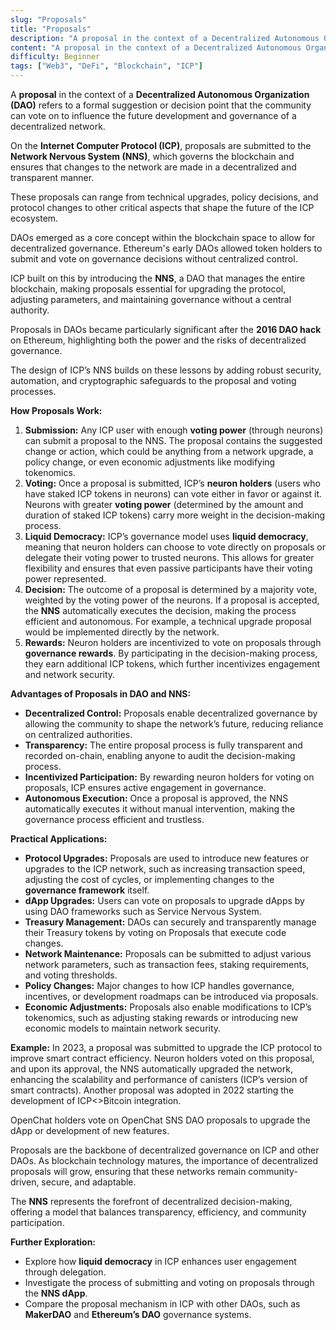 ```yaml
---
slug: "Proposals"
title: "Proposals"
description: "A proposal in the context of a Decentralized Autonomous Organization (DAO) refers to a formal suggestion or decision point that the community can vote on to influence the future development and governance of a decentralized network"
content: "A proposal in the context of a Decentralized Autonomous Organization (DAO) refers to a formal suggestion or decision point that the community can vote on to influence the future development and governance of a decentralized network.n"
difficulty: Beginner
tags: ["Web3", "DeFi", "Blockchain", "ICP"]
---
```




A **proposal** in the context of a **Decentralized Autonomous Organization (DAO)** refers to a formal suggestion or decision point that the community can vote on to influence the future development and governance of a decentralized network.

On the **Internet Computer Protocol (ICP)**, proposals are submitted to the **Network Nervous System (NNS)**, which governs the blockchain and ensures that changes to the network are made in a decentralized and transparent manner.

These proposals can range from technical upgrades, policy decisions, and protocol changes to other critical aspects that shape the future of the ICP ecosystem.

DAOs emerged as a core concept within the blockchain space to allow for decentralized governance. Ethereum's early DAOs allowed token holders to submit and vote on governance decisions without centralized control.

ICP built on this by introducing the **NNS**, a DAO that manages the entire blockchain, making proposals essential for upgrading the protocol, adjusting parameters, and maintaining governance without a central authority.

Proposals in DAOs became particularly significant after the **2016 DAO hack** on Ethereum, highlighting both the power and the risks of decentralized governance.

The design of ICP’s NNS builds on these lessons by adding robust security, automation, and cryptographic safeguards to the proposal and voting processes.

**How Proposals Work:**

1. **Submission:** Any ICP user with enough **voting power** (through neurons) can submit a proposal to the NNS. The proposal contains the suggested change or action, which could be anything from a network upgrade, a policy change, or even economic adjustments like modifying tokenomics.
2. **Voting:** Once a proposal is submitted, ICP’s **neuron holders** (users who have staked ICP tokens in neurons) can vote either in favor or against it. Neurons with greater **voting power** (determined by the amount and duration of staked ICP tokens) carry more weight in the decision-making process.
3. **Liquid Democracy:** ICP’s governance model uses **liquid democracy**, meaning that neuron holders can choose to vote directly on proposals or delegate their voting power to trusted neurons. This allows for greater flexibility and ensures that even passive participants have their voting power represented.
4. **Decision:** The outcome of a proposal is determined by a majority vote, weighted by the voting power of the neurons. If a proposal is accepted, the **NNS** automatically executes the decision, making the process efficient and autonomous. For example, a technical upgrade proposal would be implemented directly by the network.
5. **Rewards:** Neuron holders are incentivized to vote on proposals through **governance rewards**. By participating in the decision-making process, they earn additional ICP tokens, which further incentivizes engagement and network security.

**Advantages of Proposals in DAO and NNS:**

- **Decentralized Control:** Proposals enable decentralized governance by allowing the community to shape the network’s future, reducing reliance on centralized authorities.
- **Transparency:** The entire proposal process is fully transparent and recorded on-chain, enabling anyone to audit the decision-making process.
- **Incentivized Participation:** By rewarding neuron holders for voting on proposals, ICP ensures active engagement in governance.
- **Autonomous Execution:** Once a proposal is approved, the NNS automatically executes it without manual intervention, making the governance process efficient and trustless.

**Practical Applications:**

- **Protocol Upgrades:** Proposals are used to introduce new features or upgrades to the ICP network, such as increasing transaction speed, adjusting the cost of cycles, or implementing changes to the **governance framework** itself.
- **dApp Upgrades:** Users can vote on proposals to upgrade dApps by using DAO frameworks such as Service Nervous System.
- **Treasury Management:** DAOs can securely and transparently manage their Treasury tokens by voting on Proposals that execute code changes.
- **Network Maintenance:** Proposals can be submitted to adjust various network parameters, such as transaction fees, staking requirements, and voting thresholds.
- **Policy Changes:** Major changes to how ICP handles governance, incentives, or development roadmaps can be introduced via proposals.
- **Economic Adjustments:** Proposals also enable modifications to ICP’s tokenomics, such as adjusting staking rewards or introducing new economic models to maintain network security.

**Example:**
In 2023, a proposal was submitted to upgrade the ICP protocol to improve smart contract efficiency. Neuron holders voted on this proposal, and upon its approval, the NNS automatically upgraded the network, enhancing the scalability and performance of canisters (ICP’s version of smart contracts). Another proposal was adopted in 2022 starting the development of ICP<>Bitcoin integration.

OpenChat holders vote on OpenChat SNS DAO proposals to upgrade the dApp or development of new features.

Proposals are the backbone of decentralized governance on ICP and other DAOs. As blockchain technology matures, the importance of decentralized proposals will grow, ensuring that these networks remain community-driven, secure, and adaptable.

The **NNS** represents the forefront of decentralized decision-making, offering a model that balances transparency, efficiency, and community participation.

**Further Exploration:**

- Explore how **liquid democracy** in ICP enhances user engagement through delegation.
- Investigate the process of submitting and voting on proposals through the **NNS dApp**.
- Compare the proposal mechanism in ICP with other DAOs, such as **MakerDAO** and **Ethereum’s DAO** governance systems.
